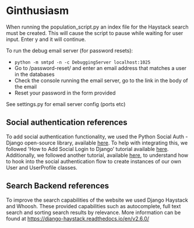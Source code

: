 ﻿# Ginthusiasm

When running the population_script.py an index file for the Haystack search must be created. This will cause the script to pause while waiting for user input. Enter y and it will continue.

To run the debug email server (for password resets):
* `python -m smtpd -n -c DebuggingServer localhost:1025`
* Go to /password-reset/ and enter an email address that matches a user in the databases
* Check the console running the email server, go to the link in the body of the email
* Reset your password in the form provided

See settings.py for email server config (ports etc)

## Social authentication references
To add social authentication functionality, we used the Python Social Auth - Django open-source library,
available [here](https://github.com/python-social-auth/social-app-django). To help with integrating this,
we followed 'How to Add Social Login to Django’ tutorial available [here](https://simpleisbetterthancomplex.com/tutorial/2016/10/24/how-to-add-social-login-to-django.html).
Additionally, we followed another tutorial, available [here](http://javaguirre.me/2013/11/06/creating-a-user-profile-in-python-social-auth-in-django/),
to understand how to hook into the social authentication flow to create instances of our own
User and UserProfile classes.

## Search Backend references
To improve the search capabilities of the website we used Django Haystack and Whoosh. These provided capabilities such as autocomplete, full text search and sorting search results by relevance. More information can be found at https://django-haystack.readthedocs.io/en/v2.6.0/